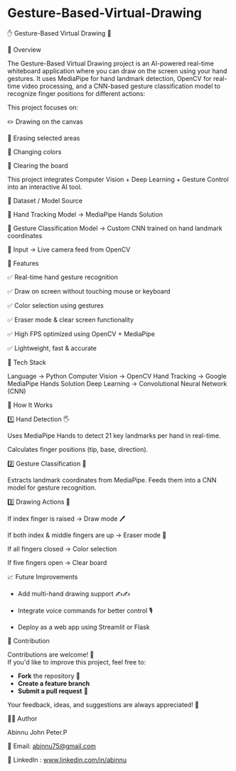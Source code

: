 # Gesture-Based-Virtual-Drawing

✋ Gesture-Based Virtual Drawing 🎨

📌 Overview

The Gesture-Based Virtual Drawing project is an AI-powered real-time whiteboard application where you can draw on the screen using your hand gestures.
It uses MediaPipe for hand landmark detection, OpenCV for real-time video processing, and a CNN-based gesture classification model to recognize finger positions for different actions:


This project focuses on:

✏️ Drawing on the canvas

🧹 Erasing selected areas

🎨 Changing colors

🛑 Clearing the board

This project integrates Computer Vision + Deep Learning + Gesture Control into an interactive AI tool.


📂 Dataset / Model Source

🔹 Hand Tracking Model → MediaPipe Hands Solution

🔹 Gesture Classification Model → Custom CNN trained on hand landmark coordinates

🔹 Input → Live camera feed from OpenCV


🎯 Features

✅ Real-time hand gesture recognition

✅ Draw on screen without touching mouse or keyboard

✅ Color selection using gestures

✅ Eraser mode & clear screen functionality

✅ High FPS optimized using OpenCV + MediaPipe

✅ Lightweight, fast & accurate


🧠 Tech Stack

Language → Python 
Computer Vision → OpenCV
Hand Tracking → Google MediaPipe Hands Solution
Deep Learning → Convolutional Neural Network (CNN)


🔎 How It Works

1️⃣ Hand Detection 🖐️

Uses MediaPipe Hands to detect 21 key landmarks per hand in real-time.

Calculates finger positions (tip, base, direction).


2️⃣ Gesture Classification 🧠

Extracts landmark coordinates from MediaPipe.
Feeds them into a CNN model for gesture recognition.


3️⃣ Drawing Actions 🎨

If index finger is raised → Draw mode 🖊️

If both index & middle fingers are up → Eraser mode 🧹

If all fingers closed → Color selection

If five fingers open → Clear board


📈 Future Improvements

* Add multi-hand drawing support ✍️✍️

* Integrate voice commands for better control 🎙️

* Deploy as a web app using Streamlit or Flask


🤝 Contribution  

Contributions are welcome! 🎉  
If you'd like to improve this project, feel free to:

- **Fork** the repository 🍴  
- **Create a feature branch**  
- **Submit a pull request** 🚀  

Your feedback, ideas, and suggestions are always appreciated! 🙌


👨‍💻 Author

Abinnu John Peter.P

📧 Email: abinnu75@gmail.com

🔗 LinkedIn : www.linkedin.com/in/abinnu
